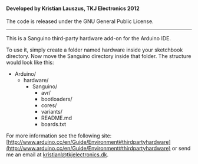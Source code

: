#### Developed by Kristian Lauszus, TKJ Electronics 2012

The code is released under the GNU General Public License.
_________

This is a Sanguino third-party hardware add-on for the Arduino IDE.

To use it, simply create a folder named hardware inside your sketchbook directory.
Now move the Sanguino directory inside that folder. The structure would look like this:

* Arduino/
	* hardware/
		* Sanguino/
			* avr/
			* bootloaders/
			* cores/
			* variants/
			* README.md
			* boards.txt

For more information see the following site: [http://www.arduino.cc/en/Guide/Environment#thirdpartyhardware](http://www.arduino.cc/en/Guide/Environment#thirdpartyhardware)
or send me an email at <a href="mailto:kristianl@tkjelectronics.dk?Subject=Sanguino">kristianl@tkjelectronics.dk</a>.